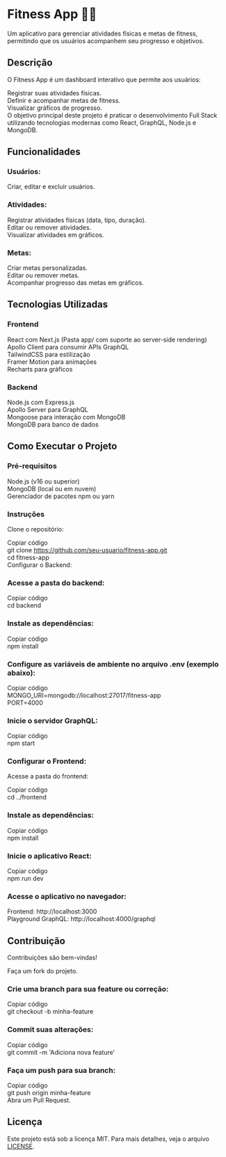 # Fitness App 🏋️‍♂️
Um aplicativo para gerenciar atividades físicas e metas de fitness, permitindo que os usuários acompanhem seu progresso e objetivos.

## Descrição
O Fitness App é um dashboard interativo que permite aos usuários:

Registrar suas atividades físicas. <br/>
Definir e acompanhar metas de fitness.<br/>
Visualizar gráficos de progresso.<br/>
O objetivo principal deste projeto é praticar o desenvolvimento Full Stack utilizando tecnologias modernas como React, GraphQL, Node.js e MongoDB.

## Funcionalidades
### Usuários:
Criar, editar e excluir usuários.
### Atividades:
Registrar atividades físicas (data, tipo, duração).<br/>
Editar ou remover atividades.<br/>
Visualizar atividades em gráficos.
### Metas:
Criar metas personalizadas.<br/>
Editar ou remover metas.<br/>
Acompanhar progresso das metas em gráficos.

## Tecnologias Utilizadas
### Frontend
React com Next.js (Pasta app/ com suporte ao server-side rendering)<br/>
Apollo Client para consumir APIs GraphQL<br/>
TailwindCSS para estilização<br/>
Framer Motion para animações<br/>
Recharts para gráficos<br/>

### Backend
Node.js com Express.js<br/>
Apollo Server para GraphQL<br/>
Mongoose para interação com MongoDB<br/>
MongoDB para banco de dados<br/>

## Como Executar o Projeto
### Pré-requisitos
Node.js (v16 ou superior)<br/>
MongoDB (local ou em nuvem)<br/>
Gerenciador de pacotes npm ou yarn<br/>

### Instruções
Clone o repositório:

Copiar código<br/>
git clone https://github.com/seu-usuario/fitness-app.git<br/>
cd fitness-app<br/>
Configurar o Backend:<br/>

### Acesse a pasta do backend:

Copiar código<br/>
cd backend<br/>

### Instale as dependências:

Copiar código<br/>
npm install<br/>

### Configure as variáveis de ambiente no arquivo .env (exemplo abaixo):

Copiar código<br/>
MONGO_URI=mongodb://localhost:27017/fitness-app<br/>
PORT=4000<br/>

### Inicie o servidor GraphQL:

Copiar código<br/>
npm start<br/>

### Configurar o Frontend:

Acesse a pasta do frontend:

Copiar código<br/>
cd ../frontend<br/>

### Instale as dependências:

Copiar código<br/>
npm install<br/>

### Inicie o aplicativo React:

Copiar código<br/>
npm run dev<br/>

### Acesse o aplicativo no navegador:

Frontend: http://localhost:3000<br/>
Playground GraphQL: http://localhost:4000/graphql<br/>

## Contribuição
Contribuições são bem-vindas!

Faça um fork do projeto.
### Crie uma branch para sua feature ou correção:

Copiar código<br/>
git checkout -b minha-feature

### Commit suas alterações:

Copiar código<br/>
git commit -m 'Adiciona nova feature'<br/>

### Faça um push para sua branch:

Copiar código<br/>
git push origin minha-feature<br/>
Abra um Pull Request.<br/>

## Licença
Este projeto está sob a licença MIT. Para mais detalhes, veja o arquivo [LICENSE](/LICENSE).
